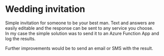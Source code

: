 # Wedding invitation  

Simple invitation for someone to be your best man. Text and answers are easily editable and the response can be sent to any service you choose.  
In my case the simple solution was to send it to an Azure Function App and log the results.  

Further improvements would be to send an email or SMS with the result. 
